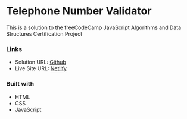 # Telephone Number Validator

This is a solution to the freeCodeCamp JavaScript Algorithms and Data Structures Certification Project

### Links

- Solution URL: [Github](https://github.com/Afroblman/telephone-number-validator)
- Live Site URL: [Netlify](https://fcc-telephone-number-validator.netlify.app/)

### Built with

- HTML
- CSS
- JavaScript
